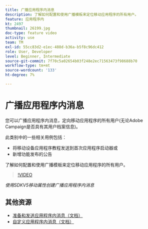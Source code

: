 ```yaml
---
title: 广播应用程序内消息
description: 了解如何配置和使用广播模板来定位移动应用程序的所有用户。
feature: 应用程序内
kt: 2497
thumbnail: 26199.jpg
doc-type: feature video
activity: use
team: TM
exl-id: 55cc83d2-e1ec-488d-b36a-b5f8c96dc412
role: User, Developer
level: Beginner, Intermediate
source-git-commit: 7f70c5a02654b03f248e2ec71563473f98688b70
workflow-type: tm+mt
source-wordcount: '133'
ht-degree: 7%

---
```


# 广播应用程序内消息

您可以广播应用程序内消息，定向移动应用程序的所有用户(无论Adobe Campaign是否具有其用户档案信息)。

此类别中的一些相关用例包括：

* 将移动设备应用程序教程发送到首次应用程序启动器或
* 新增功能发布的公告

了解如何配置和使用广播模板来定位移动应用程序的所有用户。

>[!VIDEO](https://video.tv.adobe.com/v/26199?quality=12)

*使用SDKV5移动属性创建广播应用程序内消息*

## 其他资源

* [准备和发送应用程序内消息（文档）](https://experienceleague.adobe.com/docs/campaign-standard/using/communication-channels/in-app-messaging/preparing-and-sending-an-in-app-message.html?lang=en)
* [自定义应用程序内消息（文档）](https://experienceleague.adobe.com/docs/campaign-standard/using/communication-channels/in-app-messaging/customizing-an-in-app-message.html?lang=en)
